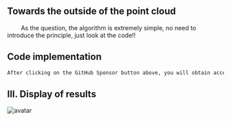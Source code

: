 ##  Towards the outside of the point cloud 

   As the question, the algorithm is extremely simple, no need to introduce the principle, just look at the code!! 

##  Code implementation 

 ```python  
After clicking on the GitHub Sponsor button above, you will obtain access permissions to my private code repository ( https://github.com/slowlon/my_code_bar ) to view this blog code. By searching the code number of this blog, you can find the code you need, code number is: 202402030957458992
 ```  
##  III. Display of results 

![avatar]( 0fb54b7c77c5467295385b83584bc050.png) 

